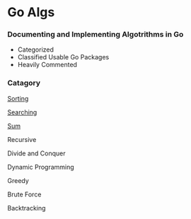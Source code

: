 # Go Algs

### Documenting and Implementing Algotrithms in Go
- Categorized
- Classified Usable Go Packages
- Heavily Commented


### Catagory

[Sorting](docs/sort.md)

[Searching](docs/search.md)

[Sum](docs/summation.md)


Recursive

Divide and Conquer

Dynamic Programming

Greedy

Brute Force

Backtracking

